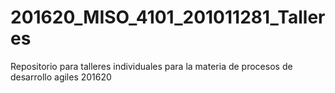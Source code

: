 # 201620_MISO_4101_201011281_Talleres
Repositorio para talleres individuales para la materia de procesos de desarrollo agiles 201620
